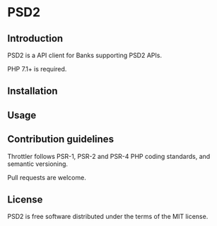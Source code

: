 # PSD2

## Introduction

PSD2 is a API client for Banks supporting PSD2 APIs.

PHP 7.1+ is required.

## Installation
 
## Usage

## Contribution guidelines

Throttler follows PSR-1, PSR-2 and PSR-4 PHP coding standards, and semantic versioning.

Pull requests are welcome.

## License

PSD2 is free software distributed under the terms of the MIT license.
